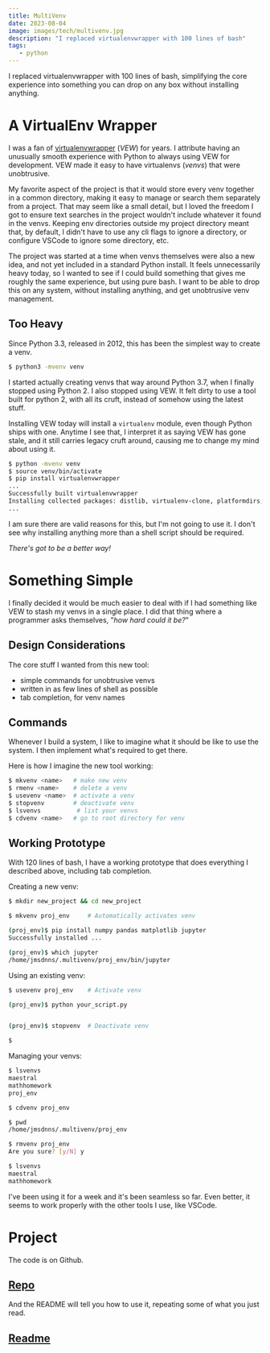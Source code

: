 ```yaml
---
title: MultiVenv
date: 2023-08-04
image: images/tech/multivenv.jpg
description: "I replaced virtualenvwrapper with 100 lines of bash"
tags:
   - python
---
```


I replaced virtualenvwrapper with 100 lines of bash, simplifying the core experience into something you can drop on any box without installing anything.


# A VirtualEnv Wrapper

I was a fan of [virtualenvwrapper](https://github.com/python-virtualenvwrapper/virtualenvwrapper/) (_VEW_) for years. I attribute having an unusually smooth experience with Python to always using VEW for development. VEW made it easy to have virtualenvs (_venvs_) that were unobtrusive.

My favorite aspect of the project is that it would store every venv together in a common directory, making it easy to manage or search them separately from a project. That may seem like a small detail, but I loved the freedom I got to ensure text searches in the project wouldn't include whatever it found in the venvs. Keeping env directories outside my project directory meant that, by default, I didn't have to use any cli flags to ignore a directory, or configure VSCode to ignore some directory, etc.

The project was started at a time when venvs themselves were also a new idea, and not yet included in a standard Python install. It feels unnecessarily heavy today, so I wanted to see if I could build something that gives me roughly the same experience, but using pure bash. I want to be able to drop this on any system, without installing anything, and get unobtrusive venv management.

## Too Heavy

Since Python 3.3, released in 2012, this has been the simplest way to create a venv.

```bash
$ python3 -mvenv venv
```

I started actually creating venvs that way around Python 3.7, when I finally stopped using Python 2. I also stopped using VEW. It felt dirty to use a tool built for python 2, with all its cruft, instead of somehow using the latest stuff.

Installing VEW today will install a `virtualenv` module, even though Python ships with one. Anytime I see that, I interpret it as saying VEW has gone stale, and it still carries legacy cruft around, causing me to change my mind about using it.

```bash
$ python -mvenv venv
$ source venv/bin/activate
$ pip install virtualenvwrapper
...
Successfully built virtualenvwrapper
Installing collected packages: distlib, virtualenv-clone, platformdirs, pbr, filelock, virtualenv, stevedore, virtualenvwrapper
...
```

I am sure there are valid reasons for this, but I'm not going to use it. I don't see why installing anything more than a shell script should be required.

_There's got to be a better way!_


# Something Simple

I finally decided it would be much easier to deal with if I had something like VEW to stash my venvs in a single place. I did that thing where a programmer asks themselves, "_how hard could it be?_"

## Design Considerations

The core stuff I wanted from this new tool:

* simple commands for unobtrusive venvs
* written in as few lines of shell as possible
* tab completion, for venv names

## Commands

Whenever I build a system, I like to imagine what it should be like to use the system. I then implement what's required to get there.

Here is how I imagine the new tool working:

```bash
$ mkvenv <name>   # make new venv
$ rmenv <name>    # delete a venv
$ usevenv <name>  # activate a venv
$ stopvenv        # deactivate venv
$ lsvenvs          # list your venvs
$ cdvenv <name>   # go to root directory for venv
```

## Working Prototype

With 120 lines of bash, I have a working prototype that does everything I described above, including tab completion.

Creating a new venv:

```bash
$ mkdir new_project && cd new_project

$ mkvenv proj_env     # Automatically activates venv

(proj_env)$ pip install numpy pandas matplotlib jupyter
Successfully installed ...

(proj_env)$ which jupyter
/home/jmsdnns/.multivenv/proj_env/bin/jupyter
```

Using an existing venv:

```bash
$ usevenv proj_env    # Activate venv

(proj_env)$ python your_script.py


(proj_env)$ stopvenv  # Deactivate venv

$
```

Managing your venvs:

```bash
$ lsvenvs
maestral
mathhomework
proj_env

$ cdvenv proj_env

$ pwd
/home/jmsdnns/.multivenv/proj_env

$ rmvenv proj_env
Are you sure? [y/N] y

$ lsvenvs
maestral
mathhomework
```

I've been using it for a week and it's been seamless so far. Even better, it seems to work properly with the other tools I use, like VSCode.

# Project

The code is on Github.

## [Repo](https://github.com/jmsdnns/multivenv)

And the README will tell you how to use it, repeating some of what you just read.

## [Readme](https://github.com/jmsdnns/multivenv/blob/main/README.md)
